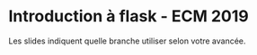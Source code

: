 # Introduction à flask - ECM 2019

Les slides indiquent quelle branche utiliser selon votre avancée.
